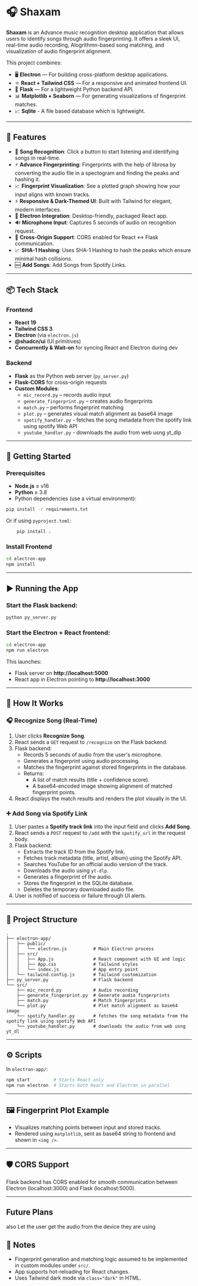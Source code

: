 # 🎧 Shaxam

**Shaxam** is an Advance music recognition desktop application that allows users to identify songs through audio fingerprinting. It offers a sleek UI, real-time audio recording, Alogrithmn-based song matching, and visualization of audio fingerprint alignment.

This project combines:

- 🖥 **Electron** — For building cross-platform desktop applications.
- ⚛️ **React + Tailwind CSS** — For a responsive and animated frontend UI.
- 🐍 **Flask** — For a lightweight Python backend API.
- 📊 **Matplotlib + Seaborn** — For generating visualizations of fingerprint matches.
- 📈 **Sqlite** - A file based database which is lightweight.


---

## 🌟 Features

- 🎵 **Song Recognition**: Click a button to start listening and identifying songs in real-time.
- ⚡ **Advance Fingerprinting**: Fingerprints with the help of librosa by converting the audio file in a spectogram and finding the peaks and hashing it.
- 📈 **Fingerprint Visualization**: See a plotted graph showing how your input aligns with known tracks.
- ⚡ **Responsive & Dark-Themed UI**: Built with Tailwind for elegant, modern interfaces.
- 🔀 **Electron Integration**: Desktop-friendly, packaged React app.
- 🔊 **Microphone Input**: Captures 5 seconds of audio on recognition request.
- 🔄 **Cross-Origin Support**: CORS enabled for React ↔ Flask communication.
- 📈 **SHA-1 Hashing**: Uses SHA-1 Hashing to hash the peaks which ensure minimal hash collisions.
- 🆕 **Add Songs**: Add Songs from Spotify Links.

---

## 📦 Tech Stack

### Frontend
- **React 19**
- **Tailwind CSS 3**
- **Electron** (via `electron.js`)
- **@shadcn/ui** (UI primitives)
- **Concurrently & Wait-on** for syncing React and Electron during dev

### Backend
- **Flask** as the Python web server (`py_server.py`)
- **Flask-CORS** for cross-origin requests
- **Custom Modules**:
  - `mic_record.py` – records audio input
  - `generate_fingerprint.py` – creates audio fingerprints
  - `match.py` – performs fingerprint matching
  - `plot.py` – generates visual match alignment as base64 image
  - `spotify_handler.py` - fetches the song metadata from the spotify link using spotify Web API
  - `youtube_handler.py` - downloads the audio from web usng yt_dlp

---

## 🚀 Getting Started

### Prerequisites

- **Node.js** ≥ v16
- **Python** ≥ 3.8
- Python dependencies (use a virtual environment):

```bash
pip install -r requirements.txt
```
Or if using ```pyproject.toml```:

```bash
    pip install .
```

### Install Frontend

```bash
cd electron-app
npm install
```

---

## ▶️ Running the App

### Start the Flask backend:
```bash
python py_server.py
```

### Start the Electron + React frontend:
```bash
cd electron-app
npm run electron
```

This launches:
- Flask server on **http://localhost:5000**
- React app in Electron pointing to **http://localhost:3000**

---

## 🧠 How It Works

### 🎧 Recognize Song (Real-Time)

1. User clicks **Recognize Song**.
2. React sends a `GET` request to `/recognize` on the Flask backend.
3. Flask backend:
   - Records 5 seconds of audio from the user's microphone.
   - Generates a fingerprint using audio processing.
   - Matches the fingerprint against stored fingerprints in the database.
   - Returns:
     - A list of match results (title + confidence score).
     - A base64-encoded image showing alignment of matched fingerprint points.
4. React displays the match results and renders the plot visually in the UI.

### ➕ Add Song via Spotify Link

1. User pastes a **Spotify track link** into the input field and clicks **Add Song**.
2. React sends a `POST` request to `/add` with the `spotify_url` in the request body.
3. Flask backend:
   - Extracts the track ID from the Spotify link.
   - Fetches track metadata (title, artist, album) using the Spotify API.
   - Searches YouTube for an official audio version of the track.
   - Downloads the audio using `yt-dlp`.
   - Generates a fingerprint of the audio.
   - Stores the fingerprint in the SQLite database.
   - Deletes the temporary downloaded audio file.
4. User is notified of success or failure through UI alerts.

---

## 📁 Project Structure

```plaintext
.
├── electron-app/
│   ├── public/
│   │   └── electron.js          # Main Electron process
│   ├── src/
│   │   ├── App.js               # React component with UI and logic
│   │   ├── App.css              # Tailwind styles
│   │   └── index.js             # App entry point
│   └── tailwind.config.js       # Tailwind customization
├── py_server.py                 # Flask backend
└── src/
    ├── mic_record.py            # Audio recording
    ├── generate_fingerprint.py  # Generate audio fingerprints
    ├── match.py                 # Match fingerprints
    └── plot.py                  # Plot match alignment as base64 image
    └── spotify_handler.py       # fetches the song metadata from the spotify link using spotify Web API
    └── youtube_handler.py       # downloads the audio from web usng yt_dl      
```

---

## ⚙️ Scripts

In `electron-app/`:

```bash
npm start         # Starts React only
npm run electron  # Starts both React and Electron in parallel
```

---

## 🖼 Fingerprint Plot Example

- Visualizes matching points between input and stored tracks.
- Rendered using `matplotlib`, sent as base64 string to frontend and shown in `<img />`.

---

## 🛡 CORS Support

Flask backend has CORS enabled for smooth communication between Electron (localhost:3000) and Flask (localhost:5000).

---
## Future Plans

also Let the user get the audio from the device they are using

## 📌 Notes

- Fingerprint generation and matching logic assumed to be implemented in custom modules under `src/`.
- App supports hot-reloading for React changes.
- Uses Tailwind dark mode via `class="dark"` in HTML.